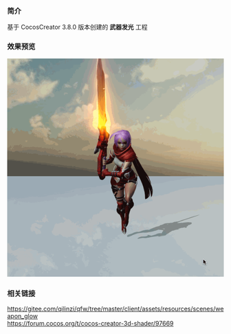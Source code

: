 ### 简介
基于 CocosCreator 3.8.0 版本创建的 **武器发光** 工程

### 效果预览
![image](../../../gif/202210/2022101003.gif)

### 相关链接
https://gitee.com/qilinzi/qfw/tree/master/client/assets/resources/scenes/weapon_glow    
https://forum.cocos.org/t/cocos-creator-3d-shader/97669